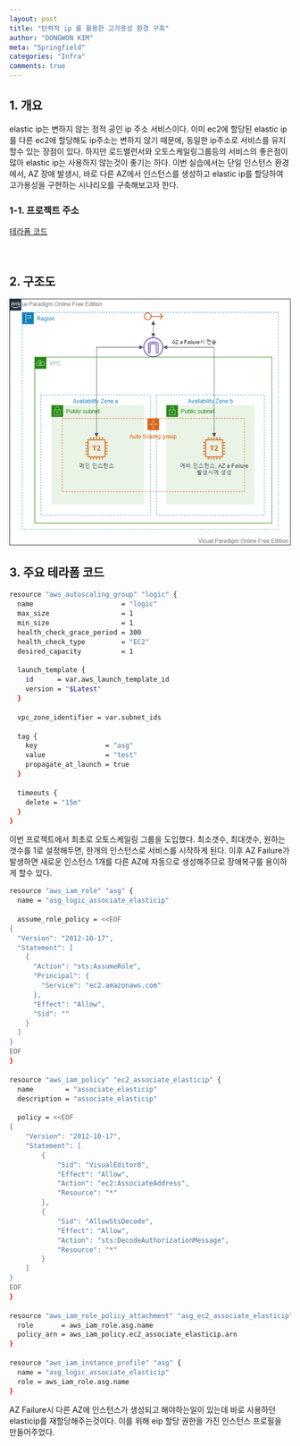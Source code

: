 ```yaml
---
layout: post
title: "탄력적 ip 를 활용한 고가용성 환경 구축"
author: "DONGWON KIM"
meta: "Springfield"
categories: "Infra"
comments: true
---
```


## 1. 개요
elastic ip는 변하지 않는 정적 공인 ip 주소 서비스이다. 이미 ec2에 할당된 elastic ip를 다른 ec2에 할당해도 ip주소는 변하지 않기 때문에, 동일한 ip주소로 서비스를 유지할수 있는 장점이 있다. 하지만 로드밸런서와 오토스케일링그룹등의 서비스의 좋은점이 많아 elastic ip는 사용하지 않는것이 좋기는 하다. 이번 실습에서는 단일 인스턴스 환경에서, AZ 장애 발생시, 바로 다른 AZ에서 인스턴스를 생성하고 elastic ip를 할당하여 고가용성을 구현하는 시나리오를 구축해보고자 한다.

### 1-1. 프로젝트 주소
[테라폼 코드](https://github.com/lunacircle4/infra-projects/tree/master/eip-auto-allocate)<br/>
<br/><br/>

## 2. 구조도
![Image Alt 텍스트](/img/2021/2/11/terraform/scenario_4.png)

## 3. 주요 테라폼 코드
```sh
resource "aws_autoscaling_group" "logic" {
  name                      = "logic"
  max_size                  = 1
  min_size                  = 1
  health_check_grace_period = 300
  health_check_type         = "EC2"
  desired_capacity          = 1
  
  launch_template {
    id      = var.aws_launch_template_id
    version = "$Latest"
  }
  
  vpc_zone_identifier = var.subnet_ids

  tag {
    key                 = "asg"
    value               = "test"
    propagate_at_launch = true
  }

  timeouts {
    delete = "15m"
  }
}
```
이번 프로젝트에서 최초로 오토스케일링 그룹을 도입했다. 최소갯수, 최대갯수, 원하는갯수를 1로 설정해두면, 한개의 인스턴스로 서비스를 시작하게 된다. 이후 AZ Failure가 발생하면 새로운 인스턴스 1개를 다른 AZ에 자동으로 생성해주므로 장애복구를 용이하게 할수 있다.

```bash
resource "aws_iam_role" "asg" {
  name = "asg_logic_associate_elasticip"

  assume_role_policy = <<EOF
{
  "Version": "2012-10-17",
  "Statement": [
    {
      "Action": "sts:AssumeRole",
      "Principal": {
        "Service": "ec2.amazonaws.com"
      },
      "Effect": "Allow",
      "Sid": ""
    }
  ]
}
EOF
}

resource "aws_iam_policy" "ec2_associate_elasticip" {
  name        = "associate_elasticip"
  description = "associate_elasticip"

  policy = <<EOF
{
    "Version": "2012-10-17",
    "Statement": [
        {
            "Sid": "VisualEditor0",
            "Effect": "Allow",
            "Action": "ec2:AssociateAddress",
            "Resource": "*"
        },
        {
            "Sid": "AllowStsDecode",
            "Effect": "Allow",
            "Action": "sts:DecodeAuthorizationMessage",
            "Resource": "*"
        }
    ]
}
EOF
}

resource "aws_iam_role_policy_attachment" "asg_ec2_associate_elasticip" {
  role       = aws_iam_role.asg.name
  policy_arn = aws_iam_policy.ec2_associate_elasticip.arn
}

resource "aws_iam_instance_profile" "asg" {
  name = "asg_logic_associate_elasticip"
  role = aws_iam_role.asg.name
}
```
AZ Failure시 다른 AZ에 인스턴스가 생성되고 해야하는일이 있는데 바로 사용하던 elasticip를 재할당해주는것이다. 이를 위해 eip 할당 권한을 가진 인스턴스 프로필을 만들어주었다.